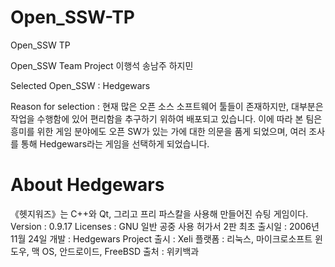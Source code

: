 # Open_SSW-TP
Open_SSW TP

Open_SSW Team Project
이행석
송남주
하지민

Selected Open_SSW : Hedgewars

Reason for selection : 현재 많은 오픈 소스 소프트웨어 툴들이 존재하지만, 대부분은 작업을 수행함에 있어 편리함을 추구하기 위하여 배포되고 있습니다.
이에 따라 본 팀은 흥미를 위한 게임 분야에도 오픈 SW가 있는 가에 대한 의문을 품게 되었으며, 여러 조사를 통해 Hedgewars라는 게임을 선택하게 되었습니다.

# About Hedgewars
《헷지워즈》는 C++와 Qt, 그리고 프리 파스칼을 사용해 만들어진 슈팅 게임이다. 
Version : 0.9.17
Licenses : GNU 일반 공중 사용 허가서 2판
최초 출시일 : 2006년 11월 24일
개발 : Hedgewars Project
출시 : Xeli
플랫폼 : 리눅스, 마이크로소프트 윈도우, 맥 OS, 안드로이드, FreeBSD
출처 : 위키백과

